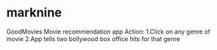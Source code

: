 # marknine
GoodMovies
Movie recommendation app
Action:
1.Click on any genre of movie
2.App tells two bollywood box office hits for that genre
